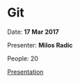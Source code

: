 # Git
Date: **17 Mar 2017**

Presenter: **Milos Radic**

People: 20

[Presentation](https://gitpitch.com/rbtree/rbt-lectures/2016-03-mr-git)
